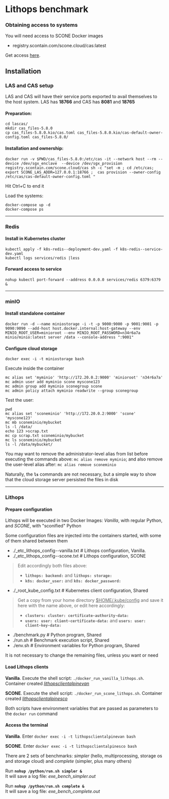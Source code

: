 # Lithops benchmark

### Obtaining access to systems
You will need access to SCONE Docker images

- registry.scontain.com/scone.cloud/cas:latest


Get access [here](https://sconedocs.github.io/registry/ "SCONE access").

## Installation

### LAS and CAS setup

LAS and CAS will have their service ports exported to avail themselves to the host system.
LAS has **18766** and CAS has **8081** and **18765**

#### Preparation:

`cd lascas/`
<br>
`mkdir cas_files-5.8.0`
<br>
`cp cas_files-5.8.0.kio/cas.toml cas_files-5.8.0.kio/cas-default-owner-config.toml cas_files-5.8.0/`

#### Installation and ownership:

`docker run -v $PWD/cas_files-5.8.0:/etc/cas -it --network host --rm --device /dev/sgx_enclave  --device /dev/sgx_provision  registry.scontain.com/scone.cloud/cas sh -c "set -m ; cd /etc/cas; export SCONE_LAS_ADDR=127.0.0.1:18766 ;  cas provision --owner-config /etc/cas/cas-default-owner-config.toml "`

Hit Ctrl+C to end it

Load the systems:

`docker-compose up -d`
<br>
`docker-compose ps`

---

### Redis

#### Install in Kubernetes cluster

`kubectl apply -f k8s-redis--deployment-dev.yaml -f k8s-redis--service-dev.yaml`
<br>
`kubectl logs services/redis |less`

#### Forward access to service

`nohup kubectl port-forward --address 0.0.0.0 services/redis 6379:6379 &`

---

### minIO

#### Install standalone container

`docker run -d --name miniostorage -i -t -p 9000:9000 -p 9001:9001 -p 9090:9090 --add-host host.docker.internal:host-gateway --env MINIO_ROOT_USER=minioroot --env MINIO_ROOT_PASSWORD=n34r6a7a minio/minio:latest server /data --console-address ":9001"`

#### Configure cloud storage

`docker exec -i -t miniostorage bash`

Execute inside the container

`mc alias set 'myminio' 'http://172.20.0.2:9000' 'minioroot' 'n34r6a7a'`
<br>
`mc admin user add myminio scone myscone123`
<br>
`mc admin group add myminio sconegroup scone`
<br>
`mc admin policy attach myminio readwrite --group sconegroup`

Test the user:

`pwd`
<br>
`mc alias set 'sconeminio' 'http://172.20.0.2:9000' 'scone' 'myscone123'`
<br>
`mc mb sconeminio/mybucket`
<br>
`ls -l /data/`
<br>
`echo 123 >scrap.txt`
<br>
`mc cp scrap.txt sconeminio/mybucket`
<br>
`mc ls sconeminio/mybucket`
<br>
`ls -l /data/mybucket/`

You may want to remove the administrator-level alias from list before executing the commands above: `mc alias remove myminio`; and also remove the user-level alias after: `mc alias remove sconeminio`

Naturally, the **`ls`** commands are not necessary, but a simple way to show that the cloud storage server persisted the files in disk

---

### Lithops

#### Prepare configuration

Lithops will be executed in two Docker Images: _Vanilla_, with regular Python, and _SCONE_, with "sconified" Python

Some configuration files are injected into the containers started, with some of them shared between them

- ./_etc_lithops_config--vanilla.txt # Lithops configuration, Vanilla.
- ./_etc_lithops_config--scone.txt # Lithops configuration, SCONE

> Edit accordingly both files above:
>	+ **`lithops: backend:`** and **`lithops: storage:`**
>	+ **`k8s: docker_user:`** and **`k8s: docker_password:`**

- ./_root_kube_config.txt # Kubernetes client configuration, Shared
> Get a copy from your home directory <u>$HOME/.kube/config</u> and save it here with the name above, or edit here accordingly:
> - **`clusters: cluster: certificate-authority-data:`**
> - **`users: user: client-certificate-data:`** and **`users: user: client-key-data:`**

- ./benchmark.py # Python program, Shared
- ./run.sh # Benchmark execution script, Shared
- ./env.sh # Environment variables for Python program, Shared

It is not necessary to change the remaining files, unless you want or need

#### Load Lithops clients

**Vanilla**. Execute the shell script: `./docker_run_vanilla_lithops.sh`. Container created <u>_lithopsclientalpinevan_</u>

**SCONE**. Execute the shell script: `./docker_run_scone_lithops.sh`. Container created <u>_lithopsclientalpinesco_</u>

Both scripts have environment variables that are passed as parameters to the `docker run` command

#### Access the terminal

**Vanilla**. Enter `docker exec -i -t lithopsclientalpinevan bash`

**SCONE**. Enter `docker exec -i -t lithopsclientalpinesco bash`

There are 2 sets of benchmarks: _simpler_ (hello, multiprocessing, storage os and storage cloud) and _complete_ (simpler, plus many others)

Run **`nohup /python/run.sh simpler &`**
<br>
It will save a log file: _exe_bench_simpler.out_

Run **`nohup /python/run.sh complete &`**
<br>
It will save a log file: _exe_bench_complete.out_
